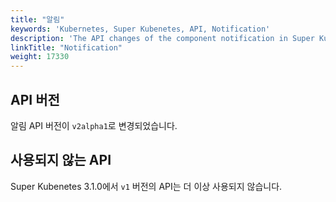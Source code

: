 ```yaml
---
title: "알림"
keywords: 'Kubernetes, Super Kubenetes, API, Notification'
description: 'The API changes of the component notification in Super Kubenetes v3.1.0.'
linkTitle: "Notification"
weight: 17330
---
```


## API 버전

알림 API 버전이 `v2alpha1`로 변경되었습니다.

## 사용되지 않는 API

Super Kubenetes 3.1.0에서 `v1` 버전의 API는 더 이상 사용되지 않습니다.
